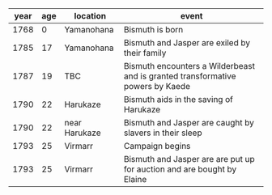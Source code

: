 |  year  | age |  location | event | 
| ------ | ------------- | --------- | ----- |
|  1768 | 0 | Yamanohana | Bismuth is born |
| 1785 | 17 | Yamanohana | Bismuth and Jasper are exiled by their family |
| 1787 | 19 | TBC | Bismuth encounters a Wilderbeast and is granted transformative powers by Kaede |
| 1790 | 22 | Harukaze | Bismuth aids in the saving of Harukaze |
| 1790 | 22 | near Harukaze | Bismuth and Jasper are caught by slavers in their sleep |
| 1793 | 25 | Virmarr | Campaign begins |
| 1793 | 25 | Virmarr | Bismuth and Jasper are are put up for auction and are bought by Elaine | 
 